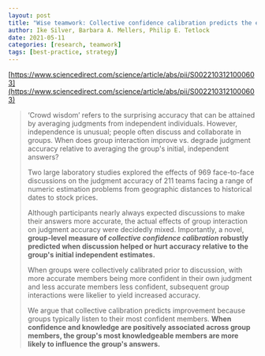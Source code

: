 ```yaml
---
layout: post
title: "Wise teamwork: Collective confidence calibration predicts the effectiveness of group discussion"
author: Ike Silver, Barbara A. Mellers, Philip E. Tetlock
date: 2021-05-11
categories: [research, teamwork]
tags: [best-practice, strategy]
---
```


[https://www.sciencedirect.com/science/article/abs/pii/S0022103121000603](https://www.sciencedirect.com/science/article/abs/pii/S0022103121000603)

> ‘Crowd wisdom’ refers to the surprising accuracy that can be attained by averaging judgments from independent individuals. However, independence is unusual; people often discuss and collaborate in groups. When does group interaction improve vs. degrade judgment accuracy relative to averaging the group's initial, independent answers? 
>
> Two large laboratory studies explored the effects of 969 face-to-face discussions on the judgment accuracy of 211 teams facing a range of numeric estimation problems from geographic distances to historical dates to stock prices. 
>
> Although participants nearly always expected discussions to make their answers more accurate, the actual effects of group interaction on judgment accuracy were decidedly mixed. Importantly, a novel, **group-level measure of *collective confidence calibration* robustly predicted when discussion helped or hurt accuracy relative to the group's initial independent estimates.** 
>
> When groups were collectively calibrated prior to discussion, with more accurate members being more confident in their own judgment and less accurate members less confident, subsequent group interactions were likelier to yield increased accuracy. 
>
> We argue that collective calibration predicts improvement because groups typically listen to their most confident members. **When confidence and knowledge are positively associated across group members, the group's most knowledgeable members are more likely to influence the group's answers.**
